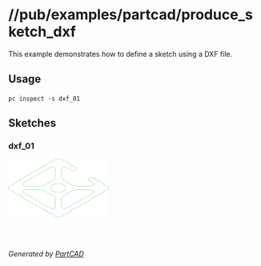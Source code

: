 # //pub/examples/partcad/produce_sketch_dxf

This example demonstrates how to define a sketch using a DXF file.

## Usage
```shell
pc inspect -s dxf_01
```


## Sketches

### dxf_01
<a href="dxf_01.dxf"><img src="././dxf_01.svg" style="width: auto; height: auto; max-width: 200px; max-height: 200px;"></a>

<br/><br/>

*Generated by [PartCAD](https://partcad.org/)*
